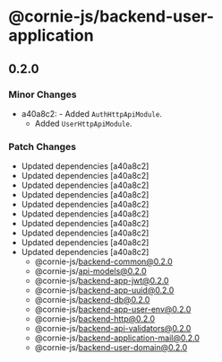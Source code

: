 # @cornie-js/backend-user-application

## 0.2.0

### Minor Changes

- a40a8c2: - Added `AuthHttpApiModule`.
  - Added `UserHttpApiModule`.

### Patch Changes

- Updated dependencies [a40a8c2]
- Updated dependencies [a40a8c2]
- Updated dependencies [a40a8c2]
- Updated dependencies [a40a8c2]
- Updated dependencies [a40a8c2]
- Updated dependencies [a40a8c2]
- Updated dependencies [a40a8c2]
- Updated dependencies [a40a8c2]
- Updated dependencies [a40a8c2]
- Updated dependencies [a40a8c2]
  - @cornie-js/backend-common@0.2.0
  - @cornie-js/api-models@0.2.0
  - @cornie-js/backend-app-jwt@0.2.0
  - @cornie-js/backend-app-uuid@0.2.0
  - @cornie-js/backend-db@0.2.0
  - @cornie-js/backend-app-user-env@0.2.0
  - @cornie-js/backend-http@0.2.0
  - @cornie-js/backend-api-validators@0.2.0
  - @cornie-js/backend-application-mail@0.2.0
  - @cornie-js/backend-user-domain@0.2.0
